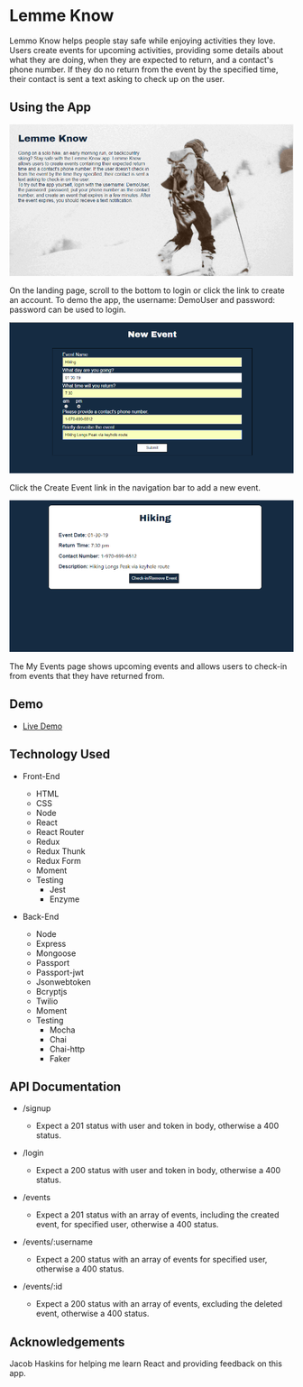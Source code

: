 # Lemme Know

Lemmo Know helps people stay safe while enjoying activities they love.  Users create events for upcoming activities, providing
some details about what they are doing, when they are expected to return, and a contact's phone number.  If they do no return
from the event by the specified time, their contact is sent a text asking to check up on the user.

## Using the App

![landing page](screenshots/landing-page.png)

On the landing page, scroll to the bottom to login or click the link to create an account.  To demo the app, the username: DemoUser and password: password can be used to login.

![create event](screenshots/create-event.png)

Click the Create Event link in the navigation bar to add a new event.

![my events](screenshots/my-events.png)

The My Events page shows upcoming events and allows users to check-in from events that they have returned from. 

## Demo

- [Live Demo](https://sleepy-lake-69131.herokuapp.com/)

## Technology Used

* Front-End
    * HTML
    * CSS
    * Node
    * React
    * React Router
    * Redux
    * Redux Thunk
    * Redux Form
    * Moment
    * Testing 
        * Jest
        * Enzyme

* Back-End
    * Node
    * Express
    * Mongoose
    * Passport
    * Passport-jwt
    * Jsonwebtoken
    * Bcryptjs
    * Twilio
    * Moment
    * Testing
        * Mocha
        * Chai
        * Chai-http
        * Faker

## API Documentation

* /signup 
    * Expect a 201 status with user and token in body, otherwise a 400 status.

* /login
    * Expect a 200 status with user and token in body, otherwise a 400 status.

* /events
    * Expect a 201 status with an array of events, including the created event, for specified user, otherwise a 400 status.

* /events/:username
	* Expect a 200 status with an array of events for specified user, otherwise a 400 status.

* /events/:id
	* Expect a 200 status with an array of events, excluding the deleted event, otherwise a 400 status.

## Acknowledgements

Jacob Haskins for helping me learn React and providing feedback on this app.

